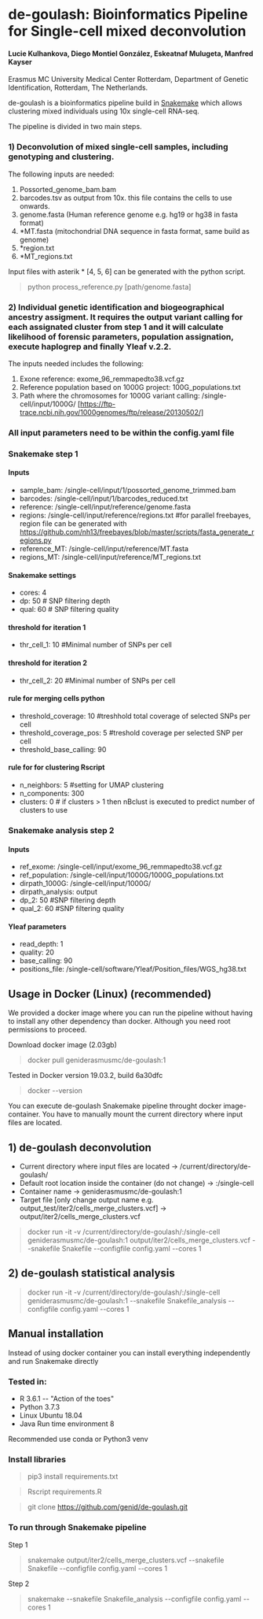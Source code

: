 # de-goulash: Bioinformatics Pipeline for Single-cell mixed deconvolution


#### Lucie Kulhankova, Diego Montiel González, Eskeatnaf Mulugeta, Manfred Kayser
Erasmus MC University Medical Center Rotterdam, Department of Genetic Identification, Rotterdam, The Netherlands.


de-goulash is a bioinformatics pipeline build in [Snakemake](https://snakemake.readthedocs.io/en/stable/) which allows clustering mixed individuals using 10x single-cell RNA-seq.

The pipeline is divided in two main steps. 

### 1) Deconvolution of mixed single-cell samples, including genotyping and clustering. 
The following inputs are needed: 
1. Possorted_genome_bam.bam
2. barcodes.tsv as output from 10x. this file contains the cells to use onwards.
3. genome.fasta (Human reference genome e.g. hg19 or hg38 in fasta format)
4. *MT.fasta (mitochondrial DNA sequence in fasta format, same build as genome)
5. *region.txt
6. *MT_regions.txt 

Input files with asterik * [4, 5, 6] can be generated with the python script. 

> python process_reference.py [path/genome.fasta] 


### 2) Individual genetic identification and biogeographical ancestry assigment. It requires the output variant calling for each assignated cluster from step 1 and it will calculate likelihood of forensic parameters, population assignation, execute haplogrep and finally Yleaf v.2.2. 
The inputs needed includes the following: 
1. Exone reference: exome_96_remmapedto38.vcf.gz
2. Reference population based on 1000G project: 100G_populations.txt
3. Path where the chromosomes for 1000G variant calling: /single-cell/input/1000G/ [https://ftp-trace.ncbi.nih.gov/1000genomes/ftp/release/20130502/]

### All input parameters need to be within the config.yaml file
### Snakemake step 1
#### Inputs
* sample_bam: /single-cell/input/1/possorted_genome_trimmed.bam
* barcodes: /single-cell/input/1/barcodes_reduced.txt
* reference: /single-cell/input/reference/genome.fasta
* regions: /single-cell/input/reference/regions.txt #for parallel freebayes, region file can be generated with https://github.com/nh13/freebayes/blob/master/scripts/fasta_generate_regions.py
* reference_MT: /single-cell/input/reference/MT.fasta
* regions_MT: /single-cell/input/reference/MT_regions.txt
#### Snakemake settings 
* cores: 4
* dp: 50 # SNP filtering depth
* qual: 60 # SNP filtering quality
#### threshold for iteration 1
* thr_cell_1: 10 #Minimal number of SNPs per cell
#### threshold for iteration 2
* thr_cell_2: 20 #Minimal number of SNPs per cell
#### rule for merging cells python
* threshold_coverage: 10 #treshhold total coverage of selected SNPs per cell
* threshold_coverage_pos: 5 #treshold coverage per selected SNP per cell
* threshold_base_calling: 90
#### rule for for clustering Rscript
* n_neighbors: 5 #setting for UMAP clustering
* n_components: 300
* clusters: 0 # if clusters > 1 then nBclust is executed to predict number of clusters to use
### Snakemake analysis step 2
#### Inputs
* ref_exome: /single-cell/input/exome_96_remmapedto38.vcf.gz
* ref_population: /single-cell/input/1000G/1000G_populations.txt
* dirpath_1000G: /single-cell/input/1000G/
* dirpath_analysis: output
* dp_2: 50 #SNP filtering depth
* qual_2: 60 #SNP filtering quality
#### Yleaf parameters
* read_depth: 1
* quality: 20
* base_calling: 90
* positions_file: /single-cell/software/Yleaf/Position_files/WGS_hg38.txt

## Usage in Docker (Linux) (recommended) 

We provided a docker image where you can run the pipeline without having to install any other dependency than docker. Although you need root permissions to proceed. 

Download docker image (2.03gb)

> docker pull geniderasmusmc/de-goulash:1

Tested in Docker version 19.03.2, build 6a30dfc

> docker --version


You can execute de-goulash Snakemake pipeline throught docker image-container. You have to manually mount the current directory where input files are located. 

## 1) de-goulash deconvolution

* Current directory where input files are located -> /current/directory/de-goulash/ 
* Default root location inside the container (do not change) -> :/single-cell 
* Container name -> geniderasmusmc/de-goulash:1
* Target file [only change output name e.g. output_test/iter2/cells_merge_clusters.vcf] -> output/iter2/cells_merge_clusters.vcf


> docker run -it -v /current/directory/de-goulash/:/single-cell geniderasmusmc/de-goulash:1 output/iter2/cells_merge_clusters.vcf --snakefile Snakefile --configfile config.yaml --cores 1


## 2) de-goulash statistical analysis


> docker run -it -v /current/directory/de-goulash/:/single-cell geniderasmusmc/de-goulash:1 --snakefile Snakefile_analysis --configfile config.yaml --cores 1


## Manual installation

Instead of using docker container you can install everything independently and run Snakemake directly

### Tested in:
* R 3.6.1 -- "Action of the toes"
* Python 3.7.3
* Linux Ubuntu 18.04
* Java Run time environment 8

Recommended use conda or Python3 venv 

### Install libraries

> pip3 install requirements.txt

> Rscript requirements.R

> git clone https://github.com/genid/de-goulash.git



### To run through Snakemake pipeline

Step 1

> snakemake output/iter2/cells_merge_clusters.vcf --snakefile Snakefile --configfile config.yaml --cores 1

Step 2

> snakemake --snakefile Snakefile_analysis --configfile config.yaml  --cores 1

